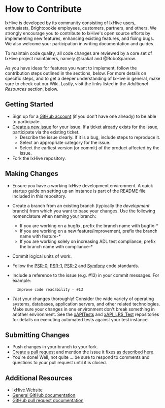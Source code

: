 # How to Contribute

lxHive is developed by its community consisting of lxHive users, enthusiasts,
Brightcookie employees, customers, partners, and others. We strongly encourage you to
contribute to lxHive's open source efforts by implementing new features,
enhancing existing features, and fixing bugs. We also welcome your participation
in writing documentation and guides.

To maintain code quality, all code changes are reviewed by a core set of lxHive project
maintainers, namely @sraka1 and @RoboSparrow.

As you have ideas for features you want to implement, follow the contribution
steps outlined in the sections, below. For more details on specific steps, and
to get a deeper understanding of lxHive in general, make sure to check out our Wiki.
Lastly, visit the links listed in the *Additional Resources* section, below.

## Getting Started

* Sign up for a [GitHub account](https://github.com/signup/free) (if you don't have one already) to be able to participate.
* [Create a new issue](https://github.com/Brightcookie/lxHive/issues/new) for your issue. If a ticket
already exists for the issue, participate via the existing ticket.
  * Describe the issue clearly. If it is a bug, include steps to reproduce it.
  * Select an appropriate category for the issue.
  * Select the earliest version (or commit) of the product affected by the issue.
* Fork the lxHive repository.

## Making Changes

* Ensure you have a working lxHive development environment. A quick startup guide on setting up an instance
is part of the README file included in this repository. 
* Create a branch from an existing branch (typically the *development* branch) from
which you want to base your changes.
Use the following nomenclature when naming your branch:
  * If you are working on a bugfix, prefix the branch name with bugfix-*
  * If you are working on a new feature/improvement, prefix the branch name with feature-*
  * If you are working solely on increasing ADL test compliance, prefix the branch name with compliance-*
* Commit logical units of work.
* Follow the [PSR-0](https://github.com/php-fig/fig-standards/blob/master/accepted/PSR-0.md), 
[PSR-1](https://github.com/php-fig/fig-standards/blob/master/accepted/PSR-1-basic-coding-standard.md), 
[PSR-2](https://github.com/php-fig/fig-standards/blob/master/accepted/PSR-2-coding-style-guide.md) and 
[Symfony](http://symfony.com/doc/current/contributing/code/standards.html) code standards.
* Include a reference to the issue (e.g. #13) in your commit messages.
For example:

        Improve code readability - #13

* *Test* your changes thoroughly! Consider the wide variety of operating
systems, databases, application servers, and other related technologies. Make sure your changes in one environment don't break something in
another environment. See the [xAPITests](https://github.com/sraka1/xAPITests) and [xAPI_LRS_Test](https://github.com/adlnet/xAPI_LRS_Test)
repositories for details on executing automated tests against your test instance.

## Submitting Changes

* Push changes in your branch to your fork.
* [Create a pull request](https://github.com/Brightcookie/lxHive/compare) and mention the issue it fixes [as described here](https://github.com/blog/1506-closing-issues-via-pull-requests).
* You're done! Well, not quite ... be sure to respond to comments and questions
to your pull request until it is closed.

## Additional Resources

* [lxHive Website](http://www.lxhive.com/)
* [General GitHub documentation](http://help.github.com/)
* [GitHub pull request
documentation](http://help.github.com/send-pull-requests/)
